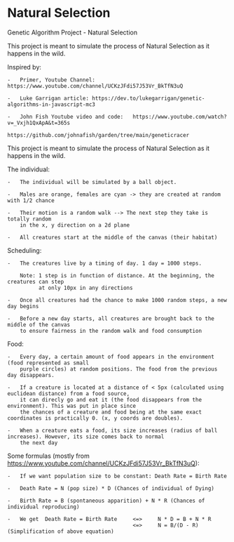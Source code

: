 # Natural Selection
Genetic Algorithm Project - Natural Selection

This project is meant to simulate the process of Natural Selection as it happens in the wild.


Inspired by:

	-	Primer, Youtube Channel: https://www.youtube.com/channel/UCKzJFdi57J53Vr_BkTfN3uQ

	-	Luke Garrigan article: https://dev.to/lukegarrigan/genetic-algorithms-in-javascript-mc3

	-	John Fish Youtube video and code:	https://www.youtube.com/watch?v=_Vxjh1QxApA&t=365s
											https://github.com/johnafish/garden/tree/main/geneticracer

This project is meant to simulate the process of Natural Selection as it happens in the wild.

The individual:

	- 	The individual will be simulated by a ball object.

	- 	Males are orange, females are cyan -> they are created at random with 1/2 chance

	- 	Their motion is a random walk --> The next step they take is totally random 
		in the x, y direction on a 2d plane

	- 	All creatures start at the middle of the canvas (their habitat)

Scheduling:

	- 	The creatures live by a timing of day. 1 day = 1000 steps.

		Note: 1 step is in function of distance. At the beginning, the creatures can step
			  at only 10px in any directions

	- 	Once all creatures had the chance to make 1000 random steps, a new day begins

	- 	Before a new day starts, all creatures are brought back to the middle of the canvas
		to ensure fairness in the random walk and food consumption

Food:

	- 	Every day, a certain amount of food appears in the environment (food represented as small
		purple circles) at random positions. The food from the previous day disappears. 

	- 	If a creature is located at a distance of < 5px (calculated using euclidean distance) from a food source, 
		it can direcly go and eat it (the food disappears from the environment). This was put in place since
		the chances of a creature and food being at the same exact coordinates is practically 0. (x, y coords are doubles).

	- 	When a creature eats a food, its size increases (radius of ball increases). However, its size comes back to normal
		the next day

Some formulas (mostly from https://www.youtube.com/channel/UCKzJFdi57J53Vr_BkTfN3uQ):

	-	If we want population size to be constant: Death Rate = Birth Rate

	-	Death Rate = N (pop size) * D (Chances of individual of Dying)

	-	Birth Rate = B (spontaneous apparition) + N * R (Chances of individual reproducing)

	-	We get 	Death Rate = Birth Rate 	<=> 	N * D = B + N * R
											<=>		N = B/(D - R) 		(Simplification of above equation)